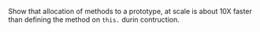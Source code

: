Show that allocation of methods to a prototype, at scale is about 10X faster
than defining the method on `this.` durin contruction.
